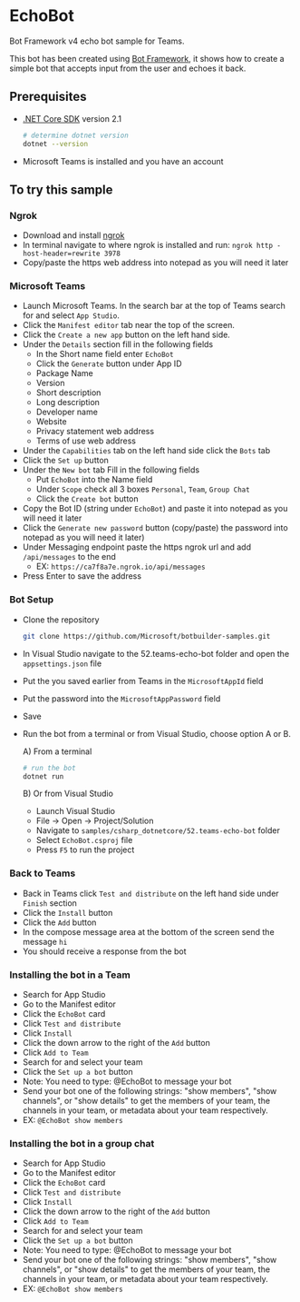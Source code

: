 # EchoBot

Bot Framework v4 echo bot sample for Teams.

This bot has been created using [Bot Framework](https://dev.botframework.com), it shows how to create a simple bot that accepts input from the user and echoes it back.

## Prerequisites

- [.NET Core SDK](https://dotnet.microsoft.com/download) version 2.1

  ```bash
  # determine dotnet version
  dotnet --version
  ```
- Microsoft Teams is installed and you have an account

## To try this sample

### Ngrok
- Download and install [ngrok](https://ngrok.com/download)
- In terminal navigate to where ngrok is installed and run: ```ngrok http -host-header=rewrite 3978```
- Copy/paste the https web address into notepad as you will need it later

### Microsoft Teams
- Launch Microsoft Teams. In the search bar at the top of Teams search for and select ```App Studio```.
- Click the ```Manifest editor``` tab near the top of the screen.
- Click the ```Create a new app``` button on the left hand side.
- Under the ```Details``` section fill in the following fields 
  - In the Short name field enter ```EchoBot```
  - Click the ```Generate``` button under App ID 
  - Package Name
  - Version 
  - Short description
  - Long description
  - Developer name
  - Website 
  - Privacy statement web address
  - Terms of use web address
- Under the ```Capabilities``` tab on the left hand side click the ```Bots``` tab
- Click the ```Set up``` button
- Under the ```New bot``` tab Fill in the following fields
  - Put ```EchoBot``` into the Name field
  - Under ```Scope``` check all 3 boxes ```Personal```, ```Team```, ```Group Chat```
  - Click the ```Create bot``` button
- Copy the Bot ID (string under ```EchoBot```) and paste it into notepad as you will need it later
- Click the ```Generate new password``` button (copy/paste) the password into notepad as you will need it later)
- Under Messaging endpoint paste the https ngrok url and add ```/api/messages``` to the end
  - EX: ```https://ca7f8a7e.ngrok.io/api/messages```
- Press Enter to save the address

### Bot Setup
- Clone the repository

    ```bash
    git clone https://github.com/Microsoft/botbuilder-samples.git
    ```

- In Visual Studio navigate to the 52.teams-echo-bot folder and open the ```appsettings.json``` file
- Put the  you saved earlier from Teams in the ```MicrosoftAppId``` field
- Put the password into the ```MicrosoftAppPassword``` field
- Save

- Run the bot from a terminal or from Visual Studio, choose option A or B.

  A) From a terminal

  ```bash
  # run the bot
  dotnet run
  ```

  B) Or from Visual Studio

  - Launch Visual Studio
  - File -> Open -> Project/Solution
  - Navigate to `samples/csharp_dotnetcore/52.teams-echo-bot` folder
  - Select `EchoBot.csproj` file
  - Press `F5` to run the project

### Back to Teams
- Back in Teams click ```Test and distribute``` on the left hand side under ```Finish``` section
- Click the ```Install``` button
- Click the ```Add``` button
- In the compose message area at the bottom of the screen send the message ```hi``` 
- You should receive a response from the bot

### Installing the bot in a Team
- Search for App Studio
- Go to the Manifest editor 
- Click the ```EchoBot``` card
- Click ```Test and distribute```
- Click ```Install```
- Click the down arrow to the right of the ```Add``` button 
- Click ```Add to Team```
- Search for and select your team
- Click the ```Set up a bot``` button
- Note: You need to type: @EchoBot <message> to message your bot
 - Send your bot one of the following strings: "show members", "show channels", or "show details" to get the members of your team, the channels in your team, or metadata about your team respectively. 
  - EX: ```@EchoBot show members```

### Installing the bot in a group chat
- Search for App Studio
- Go to the Manifest editor 
- Click the ```EchoBot``` card
- Click ```Test and distribute```
- Click ```Install```
- Click the down arrow to the right of the ```Add``` button 
- Click ```Add to Team```
- Search for and select your team
- Click the ```Set up a bot``` button
- Note: You need to type: @EchoBot <message> to message your bot
 - Send your bot one of the following strings: "show members", "show channels", or "show details" to get the members of your team, the channels in your team, or metadata about your team respectively. 
  - EX: ```@EchoBot show members```

